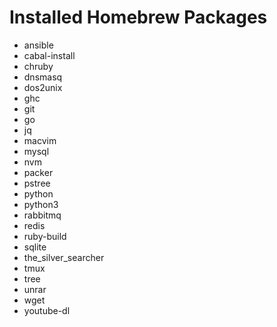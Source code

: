 # Installed Homebrew Packages

* ansible
* cabal-install
* chruby
* dnsmasq
* dos2unix
* ghc
* git
* go
* jq
* macvim
* mysql
* nvm
* packer
* pstree
* python
* python3
* rabbitmq
* redis
* ruby-build
* sqlite
* the\_silver\_searcher
* tmux
* tree
* unrar
* wget
* youtube-dl
